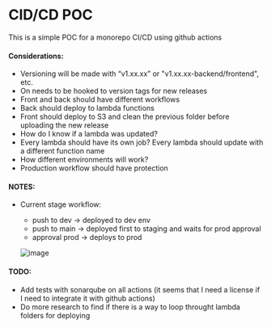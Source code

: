 # CID/CD POC

This is a simple POC for a monorepo CI/CD using github actions


#### Considerations:

- Versioning will be made with “v1.xx.xx” or "v1.xx.xx-backend/frontend", etc. 
- On needs to be hooked to version tags for new releases
- Front and back should have different workflows
- Back should deploy to lambda functions
- Front should deploy to S3 and clean the previous folder before uploading the new release
- How do I know if a lambda was updated?
- Every lambda should have its own job? Every lambda should update with a different function name
- How different environments will work?
- Production workflow should have protection
#### NOTES:
- Current stage workflow: 
    - push to dev -> deployed to dev env
    - push to main -> deployed first to staging and waits for prod approval
    - approval prod -> deploys to prod

  ![image](https://user-images.githubusercontent.com/37101632/149381077-882be50c-c75d-42c3-b0e5-0f48df2d4379.png)

 
#### TODO:

- Add tests with sonarqube on all actions (it seems that I need a license if I need to integrate it with github actions)
- Do more research to find if there is a way to loop throught lambda folders for deploying
